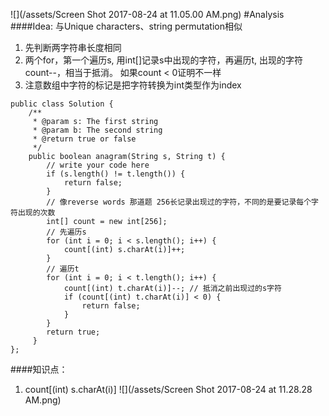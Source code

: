 ![](/assets/Screen Shot 2017-08-24 at 11.05.00 AM.png)
#Analysis
####Idea:
与Unique characters、string permutation相似
1. 先判断两字符串长度相同 
2. 两个for，第一个遍历s, 用int[]记录s中出现的字符，再遍历t, 出现的字符count--，相当于抵消。 如果count < 0证明不一样
3. 注意数组中字符的标记是把字符转换为int类型作为index


```
public class Solution {
    /**
     * @param s: The first string
     * @param b: The second string
     * @return true or false
     */
    public boolean anagram(String s, String t) {
        // write your code here
        if (s.length() != t.length()) {
            return false;
        }
        // 像reverse words 那道题 256长记录出现过的字符，不同的是要记录每个字符出现的次数
        int[] count = new int[256];
        // 先遍历s
        for (int i = 0; i < s.length(); i++) {
            count[(int) s.charAt(i)]++;
        }
        // 遍历t
        for (int i = 0; i < t.length(); i++) {
            count[(int) t.charAt(i)]--; // 抵消之前出现过的s字符
            if (count[(int) t.charAt(i)] < 0) {
                return false;
            }
        }
        return true;
     }
};
```
####知识点：
1. count[(int) s.charAt(i)]
![](/assets/Screen Shot 2017-08-24 at 11.28.28 AM.png)

















































